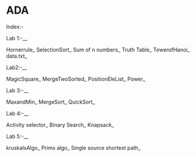 # ADA

Index:-

Lab 1:-__

Hornerrule_
SelectionSort_
Sum of n numbers_
Truth Table_
TowerofHanoi_
data.txt_

Lab2:-__

MagicSquare_
MergeTwoSorted_
PositionEleList_
Power_

Lab 3:-__

MaxandMin_
MergeSort_
QuickSort_

Lab 4:-__

Activity selector_
Binary Search_
Knapsack_

Lab 5:-__

kruskalsAlgo_
Prims algo_
Single source shortest path_

